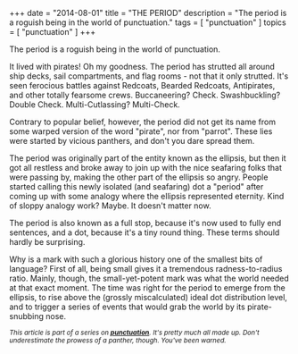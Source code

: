 +++
date        = "2014-08-01"
title       = "THE PERIOD"
description = "The period is a roguish being in the world of punctuation."
tags        = [ "punctuation" ]
topics      = [ "punctuation" ]
+++

The period is a roguish being in the world of punctuation.

It lived with pirates! Oh my goodness. The period has strutted all around ship decks, sail compartments, and flag rooms - not that it only strutted. It's seen ferocious battles against Redcoats, Bearded Redcoats, Antipirates, and other totally fearsome crews. Buccaneering? Check. Swashbuckling? Double Check. Multi-Cutlassing? Multi-Check.

Contrary to popular belief, however, the period did not get its name from some warped version of the word "pirate", nor from "parrot". These lies were started by vicious panthers, and don't you dare spread them.

The period was originally part of the entity known as the ellipsis, but then it got all restless and broke away to join up with the nice seafaring folks that were passing by, making the other part of the ellipsis so angry. People started calling this newly isolated (and seafaring) dot a "period" after coming up with some analogy where the ellipsis represented eternity. Kind of sloppy analogy work? Maybe. It doesn't matter now.

The period is also known as a full stop, because it's now used to fully end sentences, and a dot, because it's a tiny round thing. These terms should hardly be surprising.

Why is a mark with such a glorious history one of the smallest bits of language? First of all, being small gives it a tremendous radness-to-radius ratio. Mainly, though, the small-yet-potent mark was what the world needed at that exact moment. The time was right for the period to emerge from the ellipsis, to rise above the (grossly miscalculated) ideal dot distribution level, and to trigger a series of events that would grab the world by its pirate-snubbing nose.



<sub><em>This article is part of a series on [**punctuation**](/tags/punctuation). It's pretty much all made up. Don't underestimate the prowess of a panther, though. You've been warned.</em></sub>
